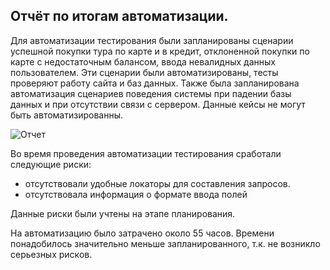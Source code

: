 ## Отчёт по итогам автоматизации.

Для автоматизации тестирования были запланированы сценарии успешной покупки тура по карте и в кредит, отклоненной покупки по карте с недостаточным балансом, ввода невалидных данных пользователем. Эти сценарии были автоматизированы, тесты проверяют работу сайта и баз данных. Также была запланирована автоматизация сценариев поведения системы при падении базы данных и при отсутствии связи с сервером. Данные кейсы не могут быть автоматизированны.

![Отчет](https://user-images.githubusercontent.com/75584040/119635943-d4979e00-be1c-11eb-96bc-d3a2bb1a1e04.png)

Во время проведения автоматизации тестирования сработали следующие риски:
* отсутствовали удобные локаторы для составления запросов. 
* отсутствовала информация о формате ввода полей

Данные риски были учтены на этапе планирования. 

На автоматизацию было затрачено около 55 часов. Времени понадобилось значительно меньше запланированного, т.к. не возникло серьезных рисков.

